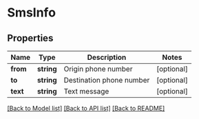 # SmsInfo

## Properties
Name | Type | Description | Notes
------------ | ------------- | ------------- | -------------
**from** | **string** | Origin phone number | [optional] 
**to** | **string** | Destination phone number | [optional] 
**text** | **string** | Text message | [optional] 

[[Back to Model list]](../README.md#documentation-for-models) [[Back to API list]](../README.md#documentation-for-api-endpoints) [[Back to README]](../README.md)


